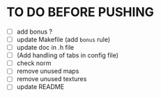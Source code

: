 # TO DO BEFORE PUSHING
- [ ] add bonus ?
- [ ] update Makefile (add `bonus` rule)
- [ ] update doc in .h file
- [ ] (Add handling of tabs in config file)
- [ ] check norm
- [ ] remove unused maps
- [ ] remove unused textures
- [ ] update README
